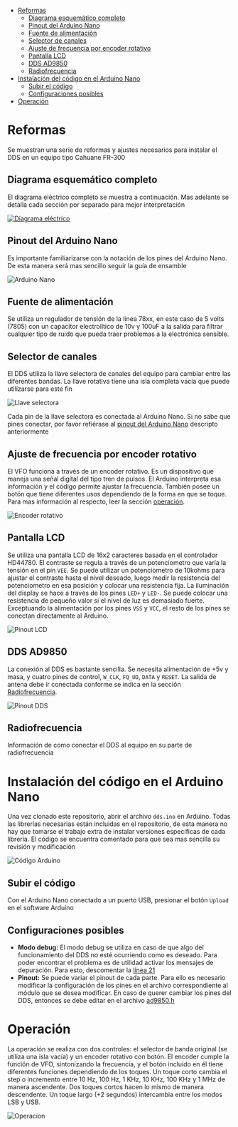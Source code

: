 - [Reformas](#reformas)
  - [Diagrama esquemático completo](#diagrama-esquem%c3%a1tico-completo)
  - [Pinout del Arduino Nano](#pinout-del-arduino-nano)
  - [Fuente de alimentación](#fuente-de-alimentaci%c3%b3n)
  - [Selector de canales](#selector-de-canales)
  - [Ajuste de frecuencia por encoder rotativo](#ajuste-de-frecuencia-por-encoder-rotativo)
  - [Pantalla LCD](#pantalla-lcd)
  - [DDS AD9850](#dds-ad9850)
  - [Radiofrecuencia](#radiofrecuencia)
- [Instalación del código en el Arduino Nano](#instalaci%c3%b3n-del-c%c3%b3digo-en-el-arduino-nano)
  - [Subir el código](#subir-el-c%c3%b3digo)
  - [Configuraciones posibles](#configuraciones-posibles)
- [Operación](#operaci%c3%b3n)
# Reformas
Se muestran una serie de reformas y ajustes necesarios para instalar el DDS en
un equipo tipo Cahuane FR-300

## Diagrama esquemático completo
El diagrama eléctrico completo se muestra a continuación. Mas adelante se
detalla cada sección por separado para mejor interpretación

[![Diagrama eléctrico](assets/dds_esquema_electrico.png)](assets/dds_esquema_electrico.png)

## Pinout del Arduino Nano
Es importante familiarizarse con la notación de los pines del Arduino Nano. De
esta manera será mas sencillo seguir la guía de ensamble

![Arduino Nano](assets/arduino_nano_pinout.png "Arduino Nano")

## Fuente de alimentación
Se utiliza un regulador de tensión de la linea 78xx, en este caso de 5 volts
(7805) con un capacitor electrolítico de 10v y 100uF a la salida para filtrar
cualquier tipo de ruido que pueda traer problemas a la electrónica sensible.

## Selector de canales
El DDS utiliza la llave selectora de canales del equipo para cambiar entre las
diferentes bandas. La llave rotativa tiene una isla completa vacía que puede
utilizarse para este fin

![Llave selectora](assets/llave_selectora_canales.png "Llave selectora")

Cada pin de la llave selectora es conectada al Arduino Nano. Si no sabe que
pines conectar, por favor refiérase al [pinout del Arduino
Nano](#pinout-del-arduino-nano) descripto anteriormente

## Ajuste de frecuencia por encoder rotativo
El VFO funciona a través de un encoder rotativo. Es un dispositivo que maneja
una señal digital del tipo tren de pulsos. El Arduino interpreta esa información
y el código permite ajustar la frecuencia. También posee un botón que tiene
diferentes usos dependiendo de la forma en que se toque. Para mas información al
respecto, leer la sección [operación](#operaci%c3%b3n).

![Encoder rotativo](assets/rotary_pinout.png "Encoder rotativo")

## Pantalla LCD
Se utiliza una pantalla LCD de 16x2 caracteres basada en el controlador HD44780.
El contraste se regula a través de un potenciometro que varía la tensión en el
pin `VEE`. Se puede utilizar un potenciometro de 10kohms para ajustar el
contraste hasta el nivel deseado, luego medir la resistencia del potenciometro
en esa posición y colocar una resistencia fija. La iluminación del display se
hace a través de los pines `LED+` y `LED-`. Se puede colocar una resistencia de
pequeño valor si el nivel de luz es demasiado fuerte. Exceptuando la
alimentación por los pines `VSS` y `VCC`, el resto de los pines se conectan
directamente al Arduino.

![Pinout LCD](assets/lcd_pinout.png "Pinout LCD")

## DDS AD9850
La conexión al DDS es bastante sencilla. Se necesita alimentación de +5v y masa,
y cuatro pines de control, `W_CLK`, `FQ_UD`, `DATA` y `RESET`. La salida de
antena debe ir conectada conforme se indica en la sección [Radiofrecuencia](#radiofrecuencia).

![Pinout DDS](assets/dds_pinout.png "Pinout DDS")



## Radiofrecuencia
Información de como conectar el DDS al equipo en su parte de radiofrecuencia

# Instalación del código en el Arduino Nano
Una vez clonado este repositorio, abrir el archivo `dds.ino` en Arduino. Todas
las librerías necesarias están incluidas en el repositorio, de esta manera no
hay que tomarse el trabajo extra de instalar versiones especificas de cada
librería. El código se encuentra comentado para que sea mas sencilla su revisión
y modificación

![Código Arduino](assets/codigo_arduino.png "Código Arduino")

## Subir el código
Con el Arduino Nano conectado a un puerto USB, presionar el botón `Upload` en el
software Arduino

## Configuraciones posibles
* **Modo debug:** El modo debug se utiliza en caso de que algo del funcionamiento
  del DDS no esté ocurriendo como es deseado. Para poder encontrar el problema
  es de utilidad activar los mensajes de depuración. Para esto, descomentar la
  [línea 21](https://github.com/reynico/arduino-dds/blob/master/dds.ino#L21)
* **Pinout:** Se puede variar el pinout de cada parte. Para ello es necesario
  modificar la configuración de los pines en el archivo correspondiente al
  módulo que se desea modificar. En caso de querer cambiar los pines del DDS,
  entonces se debe editar en el archivo [ad9850.h](https://github.com/reynico/arduino-dds/blob/master/ad9850.h)

# Operación

La operación se realiza con dos controles: el selector de banda original (se
utiliza una isla vacía) y un encoder rotativo con botón. El encoder cumple la
función de VFO, sintonizando la frecuencia, y el botón incluído en él tiene
diferentes funciones dependiendo de los toques. Un toque corto cambia el step o
incremento entre 10 Hz, 100 Hz, 1 KHz, 10 KHz, 100 KHz y 1 MHz de manera
ascendente. Dos toques cortos hacen lo mismo de manera descendente. Un toque
largo (+2 segundos) intercambia entre los modos LSB y USB.

![Operacion](assets/frente_cahuane.png "Operacion")
